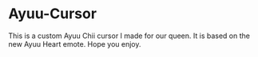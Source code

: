 # Ayuu-Cursor
This is a custom Ayuu Chii cursor I made for our queen. It is based on the new Ayuu Heart emote. Hope you enjoy.
